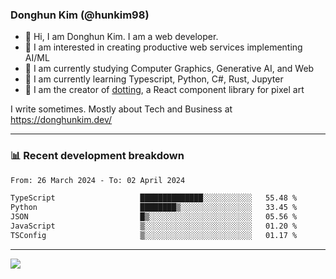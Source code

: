 ### Donghun Kim (@hunkim98)

- 👋 Hi, I am Donghun Kim. I am a web developer. 
- 🤔 I am interested in creating productive web services implementing AI/ML
- 🔭 I am currently studying Computer Graphics, Generative AI, and Web 
- 🌱 I am currently learning Typescript, Python, C#, Rust, Jupyter
- 🎨 I am the creator of [dotting](https://github.com/hunkim98/dotting), a React component library for pixel art

I write sometimes. Mostly about Tech and Business at https://donghunkim.dev/

---
### 📊 Recent development breakdown
<!--START_SECTION:waka-->

```txt
From: 26 March 2024 - To: 02 April 2024

TypeScript                   ██████████████░░░░░░░░░░░   55.48 %
Python                       ████████▒░░░░░░░░░░░░░░░░   33.45 %
JSON                         █▒░░░░░░░░░░░░░░░░░░░░░░░   05.56 %
JavaScript                   ▒░░░░░░░░░░░░░░░░░░░░░░░░   01.20 %
TSConfig                     ▒░░░░░░░░░░░░░░░░░░░░░░░░   01.17 %
```

<!--END_SECTION:waka-->
---

<!-- <div align='center'> -->
  <img align="center" src="https://github-readme-stats.vercel.app/api?username=hunkim98&theme=dark&show_icons=true"/>
<!-- </div> -->
<!--
**hunkim98/hunkim98** is a ✨ _special_ ✨ repository because its `README.md` (this file) appears on your GitHub profile.

Here are some ideas to get you started:

- 🔭 I’m currently working on ...
- 🌱 I’m currently learning ...
- 👯 I’m looking to collaborate on ...
- 🤔 I’m looking for help with ...
- 💬 Ask me about ...
- 📫 How to reach me: ...
- 😄 Pronouns: ...
- ⚡ Fun fact: ...
-->
